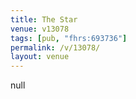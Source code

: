 ```yaml
---
title: The Star
venue: v13078
tags: [pub, "fhrs:693736"]
permalink: /v/13078/
layout: venue
---
```

null